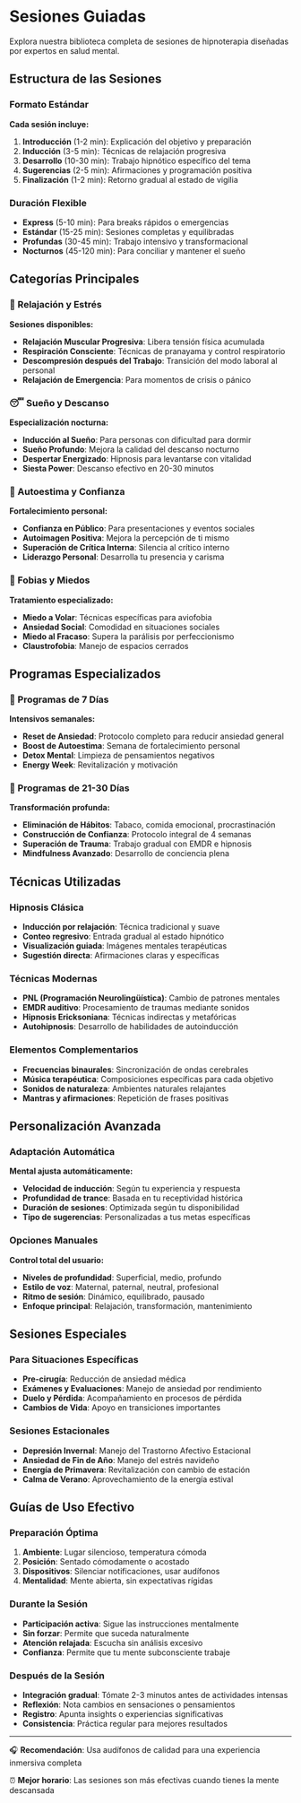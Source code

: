 # Sesiones Guiadas

Explora nuestra biblioteca completa de sesiones de hipnoterapia diseñadas por expertos en salud mental.

## Estructura de las Sesiones

### Formato Estándar

**Cada sesión incluye:**

1. **Introducción** (1-2 min): Explicación del objetivo y preparación
2. **Inducción** (3-5 min): Técnicas de relajación progresiva
3. **Desarrollo** (10-30 min): Trabajo hipnótico específico del tema
4. **Sugerencias** (2-5 min): Afirmaciones y programación positiva
5. **Finalización** (1-2 min): Retorno gradual al estado de vigilia

### Duración Flexible

- **Express** (5-10 min): Para breaks rápidos o emergencias
- **Estándar** (15-25 min): Sesiones completas y equilibradas
- **Profundas** (30-45 min): Trabajo intensivo y transformacional
- **Nocturnos** (45-120 min): Para conciliar y mantener el sueño

## Categorías Principales

### 🧘 Relajación y Estrés

**Sesiones disponibles:**

- **Relajación Muscular Progresiva**: Libera tensión física acumulada
- **Respiración Consciente**: Técnicas de pranayama y control respiratorio
- **Descompresión después del Trabajo**: Transición del modo laboral al personal
- **Relajación de Emergencia**: Para momentos de crisis o pánico

### 😴 Sueño y Descanso

**Especialización nocturna:**

- **Inducción al Sueño**: Para personas con dificultad para dormir
- **Sueño Profundo**: Mejora la calidad del descanso nocturno
- **Despertar Energizado**: Hipnosis para levantarse con vitalidad
- **Siesta Power**: Descanso efectivo en 20-30 minutos

### 💪 Autoestima y Confianza

**Fortalecimiento personal:**

- **Confianza en Público**: Para presentaciones y eventos sociales
- **Autoimagen Positiva**: Mejora la percepción de ti mismo
- **Superación de Crítica Interna**: Silencia al crítico interno
- **Liderazgo Personal**: Desarrolla tu presencia y carisma

### 🎯 Fobias y Miedos

**Tratamiento especializado:**

- **Miedo a Volar**: Técnicas específicas para aviofobia
- **Ansiedad Social**: Comodidad en situaciones sociales
- **Miedo al Fracaso**: Supera la parálisis por perfeccionismo
- **Claustrofobia**: Manejo de espacios cerrados

## Programas Especializados

### 🌟 Programas de 7 Días

**Intensivos semanales:**

- **Reset de Ansiedad**: Protocolo completo para reducir ansiedad general
- **Boost de Autoestima**: Semana de fortalecimiento personal
- **Detox Mental**: Limpieza de pensamientos negativos
- **Energy Week**: Revitalización y motivación

### 📅 Programas de 21-30 Días

**Transformación profunda:**

- **Eliminación de Hábitos**: Tabaco, comida emocional, procrastinación
- **Construcción de Confianza**: Protocolo integral de 4 semanas
- **Superación de Trauma**: Trabajo gradual con EMDR e hipnosis
- **Mindfulness Avanzado**: Desarrollo de conciencia plena

## Técnicas Utilizadas

### Hipnosis Clásica

- **Inducción por relajación**: Técnica tradicional y suave
- **Conteo regresivo**: Entrada gradual al estado hipnótico
- **Visualización guiada**: Imágenes mentales terapéuticas
- **Sugestión directa**: Afirmaciones claras y específicas

### Técnicas Modernas

- **PNL (Programación Neurolingüística)**: Cambio de patrones mentales
- **EMDR auditivo**: Procesamiento de traumas mediante sonidos
- **Hipnosis Ericksoniana**: Técnicas indirectas y metafóricas
- **Autohipnosis**: Desarrollo de habilidades de autoinducción

### Elementos Complementarios

- **Frecuencias binaurales**: Sincronización de ondas cerebrales
- **Música terapéutica**: Composiciones específicas para cada objetivo
- **Sonidos de naturaleza**: Ambientes naturales relajantes
- **Mantras y afirmaciones**: Repetición de frases positivas

## Personalización Avanzada

### Adaptación Automática

**Mental ajusta automáticamente:**

- **Velocidad de inducción**: Según tu experiencia y respuesta
- **Profundidad de trance**: Basada en tu receptividad histórica
- **Duración de sesiones**: Optimizada según tu disponibilidad
- **Tipo de sugerencias**: Personalizadas a tus metas específicas

### Opciones Manuales

**Control total del usuario:**

- **Niveles de profundidad**: Superficial, medio, profundo
- **Estilo de voz**: Maternal, paternal, neutral, profesional
- **Ritmo de sesión**: Dinámico, equilibrado, pausado
- **Enfoque principal**: Relajación, transformación, mantenimiento

## Sesiones Especiales

### Para Situaciones Específicas

- **Pre-cirugía**: Reducción de ansiedad médica
- **Exámenes y Evaluaciones**: Manejo de ansiedad por rendimiento
- **Duelo y Pérdida**: Acompañamiento en procesos de pérdida
- **Cambios de Vida**: Apoyo en transiciones importantes

### Sesiones Estacionales

- **Depresión Invernal**: Manejo del Trastorno Afectivo Estacional
- **Ansiedad de Fin de Año**: Manejo del estrés navideño
- **Energía de Primavera**: Revitalización con cambio de estación
- **Calma de Verano**: Aprovechamiento de la energía estival

## Guías de Uso Efectivo

### Preparación Óptima

1. **Ambiente**: Lugar silencioso, temperatura cómoda
2. **Posición**: Sentado cómodamente o acostado
3. **Dispositivos**: Silenciar notificaciones, usar audífonos
4. **Mentalidad**: Mente abierta, sin expectativas rígidas

### Durante la Sesión

- **Participación activa**: Sigue las instrucciones mentalmente
- **Sin forzar**: Permite que suceda naturalmente
- **Atención relajada**: Escucha sin análisis excesivo
- **Confianza**: Permite que tu mente subconsciente trabaje

### Después de la Sesión

- **Integración gradual**: Tómate 2-3 minutos antes de actividades intensas
- **Reflexión**: Nota cambios en sensaciones o pensamientos
- **Registro**: Apunta insights o experiencias significativas
- **Consistencia**: Práctica regular para mejores resultados

---

🎧 **Recomendación**: Usa audífonos de calidad para una experiencia inmersiva completa

⏰ **Mejor horario**: Las sesiones son más efectivas cuando tienes la mente descansada
